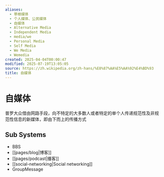 ```yaml
---
aliases:
  - 草根媒体
  - 个人媒体、公民媒体
  - 自媒体
  - Alternative Media
  - Independent Media
  - media/we
  - Personal Media
  - Self Media
  - We Media
  - Wemedia
created: 2025-04-04T00:00:47
modified: 2025-07-19T13:05:05
source: https://zh.wikipedia.org/zh-hans/%E8%87%AA%E5%AA%92%E4%BD%93
title: 自媒体
---
```


# 自媒体

普罗大众借由网路手段，向不特定的大多数人或者特定的单个人传递规范性及非规范性信息的新媒体，即由下而上的传播方式

## Sub Systems

- BBS
- [[pages/blog|博客]]
- [[pages/podcast|播客]]
- [[social-networking|Social networking]]
- GroupMessage
